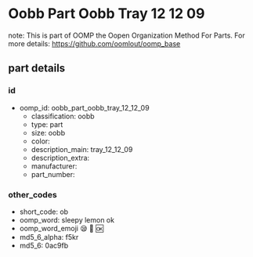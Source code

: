 # Oobb Part Oobb Tray 12 12 09  

note: This is part of OOMP the Oopen Organization Method For Parts. For more details: https://github.com/oomlout/oomp_base

##  part details





### id
* oomp_id: oobb_part_oobb_tray_12_12_09
  * classification: oobb
  * type: part
  * size: oobb
  * color: 
  * description_main: tray_12_12_09
  * description_extra: 
  * manufacturer: 
  * part_number: 

### other_codes
* short_code: ob
* oomp_word: sleepy lemon ok
* oomp_word_emoji :sleepy: :lemon: :ok:
* md5_6_alpha: f5kr
* md5_6: 0ac9fb